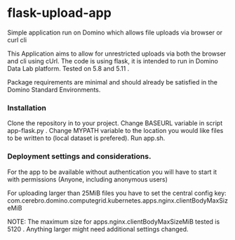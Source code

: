 # flask-upload-app
Simple application run on Domino which allows file uploads via browser or curl cli 

This Application aims to allow for unrestricted uploads via both the browser and cli using cUrl. 
The code is using flask, it is intended to run in Domino Data Lab platform.  Tested on 5.8 and 5.11 . 

Package requirements are minimal and should already be satisfied in the Domino Standard Environments. 

### Installation
Clone the repository in to your project.
Change BASEURL variable in script app-flask.py . 
Change MYPATH variable to the location you would like files to be written to (local dataset is prefered). 
Run app.sh. 

### Deployment settings and considerations. 
For the app to be available without authentication you will have to start it with permissions (Anyone, including anonymous users)

For uploading larger than 25MiB files you have to set the central config key: com.cerebro.domino.computegrid.kubernetes.apps.nginx.clientBodyMaxSizeMiB 

NOTE: The maximum size for  apps.nginx.clientBodyMaxSizeMiB tested is 5120 . Anything larger might need additional settings changed. 
